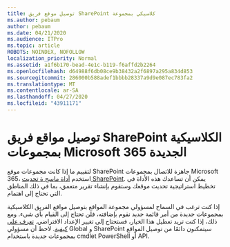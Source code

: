 ```yaml
---
title: توصيل موقع فريق SharePoint كلاسيكي بمجموعة
ms.author: pebaum
author: pebaum
ms.date: 04/21/2020
ms.audience: ITPro
ms.topic: article
ROBOTS: NOINDEX, NOFOLLOW
localization_priority: Normal
ms.assetid: a1f6b170-bead-4e1c-b119-f6affd2b2264
ms.openlocfilehash: d64988f6db08ce9b38432a2f6897a295a834d853
ms.sourcegitcommit: 286000b588adef1bbbb28337a9d9e087ec783fa2
ms.translationtype: MT
ms.contentlocale: ar-SA
ms.lasthandoff: 04/27/2020
ms.locfileid: "43911171"
---
```

# <a name="connect-classic-sharepoint-team-sites-to-new-microsoft-365-groups"></a>توصيل مواقع فريق SharePoint الكلاسيكية بمجموعات Microsoft 365 الجديدة

لتقييم ما إذا كانت مجموعات موقع SharePoint جاهزة للاتصال بمجموعات Microsoft 365، استخدم [أداة ماسح ة تحديث SharePoint](https://go.microsoft.com/fwlink/?linkid=873066). يمكن أن تساعدك هذه الأداة في تخطيط استراتيجية تحديث موقعك وستقوم بإنشاء تقرير متعمق، بما في ذلك المناطق التي تحتاج إلى اهتمام.
  
إذا كنت ترغب في السماح لمسؤولي مجموعة المواقع بتوصيل مواقع الفريق الكلاسيكية بمجموعات جديدة من أمر قائمة جديد نقوم بإضافته، فلن تحتاج إلى القيام بأي شيء. ومع ذلك، إذا كنت تريد تعطيل هذا الخيار، فستحتاج إلى تغيير الإعداد الافتراضي. [تعرف على كيفية](https://go.microsoft.com/fwlink/?linkid=2004316). لاحظ أن مسؤولي Global و SharePoint سيتمكنون دائمًا من توصيل المواقع بمجموعات جديدة باستخدام cmdlet PowerShell أو API.
  

